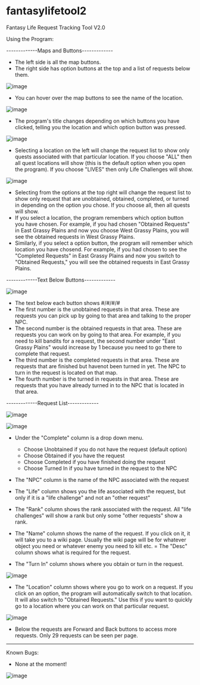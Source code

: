 # fantasylifetool2
Fantasy Life Request Tracking Tool V2.0

Using the Program:

-------------Maps and Buttons-------------

- The left side is all the map buttons.
- The right side has option buttons at the top and a list of requests below them.

![image](https://user-images.githubusercontent.com/5571989/72780127-03c84a80-3bec-11ea-86cd-72c20a33d240.png)
- You can hover over the map buttons to see the name of the location.

![image](https://user-images.githubusercontent.com/5571989/72780415-d203b380-3bec-11ea-9bfc-82a69d5142f3.png)
- The program's title changes depending on which buttons you have clicked, telling you the location and which option button was pressed.

![image](https://user-images.githubusercontent.com/5571989/72780063-cc599e00-3beb-11ea-9558-6bad1abb9178.png)
- Selecting a location on the left will change the request list to show only
	quests associated with that particular location. If you choose "ALL" then
  	all quest locations will show (this is the default option when you open
	the program). If you choose "LIVES" then only Life Challenges will show.
	
![image](https://user-images.githubusercontent.com/5571989/72780084-dd0a1400-3beb-11ea-98a1-5a85033f1b63.png)
- Selecting from the options at the top right will change the request list to show
	only request that are unobtained, obtained, completed, or turned in depending
	on the option you chose. If you choose all, then all quests will show.
- If you select a location, the program remembers which option button you have chosen.
	For example, if you had chosen "Obtained Requests" in East Grassy Plains and
	now you choose West Grassy Plains, you will see the obtained requests in West
	Grassy Plains.
- Similarly, if you select a option button, the program will remember which location
	you have chosend. For example, if you had chosen to see the "Completed Requests"
	in East Grassy Plains and now you switch to "Obtained Requests," you will see
	the obtained requests in East Grassy Plains.

-------------Text Below Buttons-------------

![image](https://user-images.githubusercontent.com/5571989/72780160-1f335580-3bec-11ea-8585-38dcec4d73ce.png)
- The text below each button shows #/#/#/#
- The first number is the unobtained requests in that area. These are requests you can
	pick up by going to that area and talking to the proper NPC.
- The second number is the obtained requests in that area. These are requests you can work
	on by going to that area. For example, if you need to kill bandits for a request,
	the second number under "East Grassy Plains" would increase by 1 because you need
	to go there to complete that request.
- The third number is the completed requests in that area. These are requests that are
	finished but havenot been turned in yet. The NPC to turn in the request is located
	on that map.
- The fourth number is the turned in requests in that area. These are requests that you
	have already turned in to the NPC that is located in that area.

-------------Request List-------------

![image](https://user-images.githubusercontent.com/5571989/72780261-69b4d200-3bec-11ea-8b83-0e5b51fb8493.png)

![image](https://user-images.githubusercontent.com/5571989/72780230-4be76d00-3bec-11ea-9622-eec2d4c25a75.png)
- Under the "Complete" column is a drop down menu.
  - Choose Unobtained if you do not have the request (default option)
  - Choose Obtained if you have the request
  - Choose Completed if you have finished doing the request
  - Choose Turned In if you have turned in the request to the NPC

- The "NPC" column is the name of the NPC associated with the request
- The "Life" column shows you the life associated with the request, but only if it is
	a "life challenge" and not an "other request"
- The "Rank" column shows the rank associated with the request. All "life challenges" will
	show a rank but only some "other requests" show a rank.
- The "Name" column shows the name of the request. If you click on it, it will take you to
	a wiki page. Usually the wiki page will be for whatever object you need or whatever
	enemy you need to kill etc.
= The "Desc" column shows what is required for the request.
- The "Turn In" column shows where you obtain or turn in the request.

![image](https://user-images.githubusercontent.com/5571989/72780386-bbf5f300-3bec-11ea-8295-dafffa937bd8.png)
- The "Location" column shows where you go to work on a request. If you click on an option,
  the program will automatically switch to that location. It will also switch to "Obtained Requests."
  Use this if you want to quickly go to a location where you can work on that particular request.
  
![image](https://user-images.githubusercontent.com/5571989/72780515-0f684100-3bed-11ea-9015-a6c22a3576ac.png)
- Below the requests are Forward and Back buttons to access more requests. Only 29 requests can be seen per page.

--------------------------

Known Bugs:

- None at the moment!

![image](https://user-images.githubusercontent.com/5571989/72780025-a46a3a80-3beb-11ea-9f03-f9a4abb89123.png)
